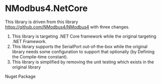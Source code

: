 # NModbus4.NetCore

This library is driven from this library https://github.com/NModbus4/NModbus4
with three changes.

1. This library is targeting .NET Core framework while the original targeting .NET Framework.
2. This library supports the SerialPort out-of-the-box while the original library needs some configuration to support that optionally (by Defining the Compile-time constant).
3. This library is simplified by removing the unit testing which exists in the original library

Nuget Package
